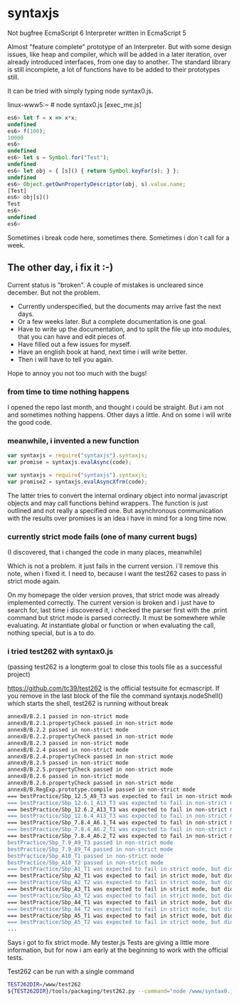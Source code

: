 syntaxjs
========

Not bugfree EcmaScript 6 Interpreter written in EcmaScript 5

Almost "feature complete" prototype of an Interpreter. But with
some design issues, like heap and compiler, which will be added
in a later iteration, over already introduced interfaces, from
one day to another. The standard library is still incomplete, a
lot of functions have to be added to their prototypes still.

It can be tried with simply typing node syntax0.js. 

linux-www5:~ # node syntax0.js [exec_me.js]

```javascript
es6> let f = x => x*x;
undefined
es6> f(100);
10000
es6>
undefined
es6> let s = Symbol.for("Test");
undefined
es6> let obj = { [s]() { return Symbol.keyFor(s); } };
undefined
es6> Object.getOwnPropertyDescriptor(obj, s).value.name;
[Test]
es6> obj[s]()
Test
es6>
undefined
es6>
```

Sometimes i break code here, sometimes there. 
Sometimes i don´t call for a week.

The other day, i fix it :-)
---------------------------

Current status is "broken". A couple of mistakes is uncleared since december.
But not the problem. 

- Currently underspecified, but the documents may arrive fast the next days.
- Or a few weeks later. But a complete documentation is one goal.
- Have to write up the documentation, and to split the file up into modules, 
that you can have and edit pieces of.
- Have filled out a few issues for myself.
- Have an english book at hand, next time i will write better.
- Then i will have to tell you again.

Hope to annoy you not too much with the bugs!


### from time to time nothing happens

I opened the repo last month, and thought i could be straight.
But i am not and sometimes nothing happens. Other days a little.
And on some i will write the good code.

### meanwhile, i invented a new function

```js
var syntaxjs = require("syntaxjs").syntaxjs;
var promise = syntaxjs.evalAsync(code);

var syntaxjs = require("syntaxjs").syntaxjs;
var promise2 = syntaxjs.evalAsyncXfrm(code);

```

The latter tries to convert the internal ordinary object
into normal javascript objects and may call functions behind
wrappers. The function is just outlined and not really a specified
one. But asynchronous communication with the results over promises
is an idea i have in mind for a long time now.

### currently strict mode fails (one of many current bugs)

(I discovered, that i changed the code in many places, meanwhile)

Which is not a problem. it just fails in the current version. i´ll remove this note,
when i fixed it. I need to, because i want the test262 cases to pass in strict mode again.

On my homepage the older version proves, that strict mode was already implemented correctly.
The current version is broken and i just have to search for, last time i discovered it, i 
checked the parser first with the .print command but strict mode is parsed correctly. It must
be somewhere while evaluating. At instantiate global or function or when evaluating the call,
nothing special, but is a to do.


### i tried test262 with syntax0.js 

(passing test262 is a longterm goal to close this tools file as a successful project)

https://github.com/tc39/test262 is the official testsuite for ecmascript. If you remove
in the last block of the file the command syntaxjs.nodeShell() which starts the shell, 
test262 is running without break

```bash
annexB/B.2.1 passed in non-strict mode
annexB/B.2.1.propertyCheck passed in non-strict mode
annexB/B.2.2 passed in non-strict mode
annexB/B.2.2.propertyCheck passed in non-strict mode
annexB/B.2.3 passed in non-strict mode
annexB/B.2.4 passed in non-strict mode
annexB/B.2.4.propertyCheck passed in non-strict mode
annexB/B.2.5 passed in non-strict mode
annexB/B.2.5.propertyCheck passed in non-strict mode
annexB/B.2.6 passed in non-strict mode
annexB/B.2.6.propertyCheck passed in non-strict mode
annexB/B.RegExp.prototype.compile passed in non-strict mode
=== bestPractice/Sbp_12.5_A9_T3 was expected to fail in non-strict mode, but didn't ===
=== bestPractice/Sbp_12.6.1_A13_T3 was expected to fail in non-strict mode, but didn't ===
=== bestPractice/Sbp_12.6.2_A13_T3 was expected to fail in non-strict mode, but didn't ===
=== bestPractice/Sbp_12.6.4_A13_T3 was expected to fail in non-strict mode, but didn't ===
=== bestPractice/Sbp_7.8.4_A6.1_T4 was expected to fail in non-strict mode, but didn't ===
=== bestPractice/Sbp_7.8.4_A6.2_T1 was expected to fail in non-strict mode, but didn't ===
=== bestPractice/Sbp_7.8.4_A6.2_T2 was expected to fail in non-strict mode, but didn't ===
bestPractice/Sbp_7.9_A9_T3 passed in non-strict mode
bestPractice/Sbp_7.9_A9_T4 passed in non-strict mode
bestPractice/Sbp_A10_T1 passed in non-strict mode
bestPractice/Sbp_A10_T2 passed in non-strict mode
=== bestPractice/Sbp_A1_T1 was expected to fail in strict mode, but didn't ===
=== bestPractice/Sbp_A2_T1 was expected to fail in strict mode, but didn't ===
=== bestPractice/Sbp_A2_T2 was expected to fail in strict mode, but didn't ===
=== bestPractice/Sbp_A3_T1 was expected to fail in strict mode, but didn't ===
=== bestPractice/Sbp_A3_T2 was expected to fail in strict mode, but didn't ===
=== bestPractice/Sbp_A4_T1 was expected to fail in strict mode, but didn't ===
=== bestPractice/Sbp_A4_T2 was expected to fail in strict mode, but didn't ===
=== bestPractice/Sbp_A5_T1 was expected to fail in strict mode, but didn't ===
=== bestPractice/Sbp_A5_T2 was expected to fail in strict mode, but didn't ===
...
```
Says i got to fix strict mode. My tester.js Tests are giving a little more information,
but for now i am early at the beginning to work with the official tests.

Test262 can be run with a single command

```bash
TEST262DIR=/www/test262
${TEST262DIR}/tools/packaging/test262.py --command="node /www/syntax0.js" --tests=${TEST262DIR}
```
